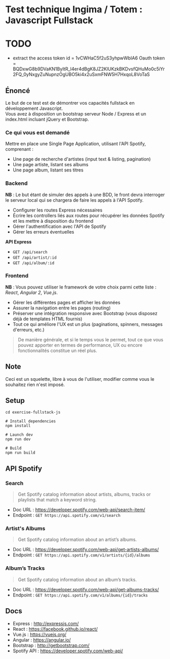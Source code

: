 # Test technique Ingima / Totem : Javascript Fullstack

# TODO

* extract the access token
id = 1vCWHaC5f2uS3yhpwWbIA6
Oauth token = BQDxwG8b9DVaKN1ByItR_l4er4dBgK8JZ2KlUKzkBKDvsfQHuMo0c5iYr2FQ_0yNxgyZuNupnzOgUBO5ki4x2uSxmFNW5H7HxqoL8VoTaS

## Énoncé

Le but de ce test est de démontrer vos capacités fullstack en développement Javascript.  
Vous avez à disposition un bootstrap serveur Node / Express et un index.html incluant jQuery et Bootstrap.

### Ce qui vous est demandé

Mettre en place une Single Page Application, utilisant l'API Spotify, comprenant :

* Une page de recherche d'artistes (input text & listing, pagination)
* Une page artiste, listant ses albums
* Une page album, listant ses titres

### Backend

**NB** : Le but étant de simuler des appels à une BDD, le front devra interroger le serveur local
qui se chargera de faire les appels à l'API Spotify.

* Configurer les routes Express nécessaires
* Écrire les controllers liés aux routes pour récupérer les données Spotify et les mettre à disposition du frontend
* Gérer l'authentification avec l'API de Spotify
* Gérer les erreurs éventuelles

**API Express**

* `GET /api/search`
* `GET /api/artist/:id`
* `GET /api/album/:id`

### Frontend

**NB** : Vous pouvez utiliser le framework de votre choix parmi cette liste : _React_, _Angular 2_, _Vue.js_.

* Gérer les différentes pages et afficher les données
* Assurer la navigation entre les pages (routing)
* Préserver une intégration responsive avec Bootstrap (vous disposez déjà de templates HTML fournis)
* Tout ce qui améliore l'UX est un plus (paginations, spinners, messages d'erreurs, etc.)

> De manière générale, et si le temps vous le permet, tout ce que vous pouvez apporter en termes de performance, UX ou encore fonctionnalités constitue un réel plus.

## Note
Ceci est un squelette, libre à vous de l'utiliser, modifier comme vous le souhaitez rien n'est imposé.

## Setup

```
cd exercise-fullstack-js

# Install dependencies
npm install

# Launch dev
npm run dev

# Build
npm run build

```

## API Spotify

### Search

> Get Spotify catalog information about artists, albums, tracks or playlists that match a keyword string.

* Doc URL : https://developer.spotify.com/web-api/search-item/
* Endpoint : `GET https://api.spotify.com/v1/search`

### Artist's Albums

> Get Spotify catalog information about an artist’s albums.

* Doc URL : https://developer.spotify.com/web-api/get-artists-albums/
* Endpoint : `GET https://api.spotify.com/v1/artists/{id}/albums`


### Album’s Tracks

> Get Spotify catalog information about an album’s tracks.

* Doc URL : https://developer.spotify.com/web-api/get-albums-tracks/
* Endpoint : `GET https://api.spotify.com/v1/albums/{id}/tracks`

## Docs

* Express : http://expressjs.com/
* React : https://facebook.github.io/react/
* Vue.js : https://vuejs.org/
* Angular : https://angular.io/
* Bootstrap : http://getbootstrap.com/
* Spotify API : https://developer.spotify.com/web-api/
